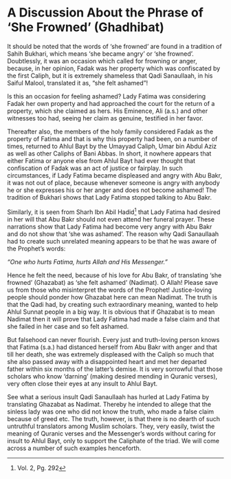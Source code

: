 A Discussion About the Phrase of ‘She Frowned’ (Ghadhibat)
==========================================================

It should be noted that the words of ‘she frowned’ are found in a
tradition of Sahih Bukhari, which means ‘she became angry’ or ‘she
frowned’. Doubtlessly, it was an occasion which called for frowning or
anger, because, in her opinion, Fadak was her property which was
confiscated by the first Caliph, but it is extremely shameless that Qadi
Sanaullaah, in his Saiful Malool, translated it as, “she felt ashamed”!

Is this an occasion for feeling ashamed? Lady Fatima was considering
Fadak her own property and had approached the court for the return of a
property, which she claimed as hers. His Eminence, Ali (a.s.) and other
witnesses too had, seeing her claim as genuine, testified in her favor.

Thereafter also, the members of the holy family considered Fadak as the
property of Fatima and that is why this property had been, on a number
of times, returned to Ahlul Bayt by the Umayyad Caliph, Umar bin Abdul
Aziz as well as other Caliphs of Bani Abbas. In short, it nowhere
appears that either Fatima or anyone else from Ahlul Bayt had ever
thought that confiscation of Fadak was an act of justice or fairplay. In
such circumstances, if Lady Fatima became displeased and angry with Abu
Bakr, it was not out of place, because whenever someone is angry with
anybody he or she expresses his or her anger and does not become
ashamed! The tradition of Bukhari shows that Lady Fatima stopped talking
to Abu Bakr.

Similarly, it is seen from Sharh Ibn Abil Hadid[^1] that Lady Fatima had
desired in her will that Abu Bakr should not even attend her funeral
prayer. These narrations show that Lady Fatima had become very angry
with Abu Bakr and do not show that ‘she was ashamed’. The reason why
Qadi Sanaullaah had to create such unrelated meaning appears to be that
he was aware of the Prophet’s words:

*“One who hurts Fatima, hurts Allah and His Messenger.”*

Hence he felt the need, because of his love for Abu Bakr, of translating
‘she frowned’ (Ghazabat) as ‘she felt ashamed’ (Nadimat). O Allah!
Please save us from those who misinterpret the words of the Prophet!
Justice-loving people should ponder how Ghazabat here can mean Nadimat.
The truth is that the Qadi had, by creating such extraordinary meaning,
wanted to help Ahlul Sunnat people in a big way. It is obvious that if
Ghazabat is to mean Nadimat then it will prove that Lady Fatima had made
a false claim and that she failed in her case and so felt ashamed.

But falsehood can never flourish. Every just and truth-loving person
knows that Fatima (s.a.) had distanced herself from Abu Bakr with anger
and that till her death, she was extremely displeased with the Caliph so
much that she also passed away with a disappointed heart and met her
departed father within six months of the latter’s demise. It is very
sorrowful that those scholars who know ‘darning’ (making desired mending
in Quranic verses), very often close their eyes at any insult to Ahlul
Bayt.

See what a serious insult Qadi Sanaullaah has hurled at Lady Fatima by
translating Ghazabat as Nadimat. Thereby he intended to allege that the
sinless lady was one who did not know the truth, who made a false claim
because of greed etc. The truth, however, is that there is no dearth of
such untruthful translators among Muslim scholars. They, very easily,
twist the meaning of Quranic verses and the Messenger’s words without
caring for insult to Ahlul Bayt, only to support the Caliphate of the
triad. We will come across a number of such examples henceforth.

[^1]: Vol. 2, Pg. 292


